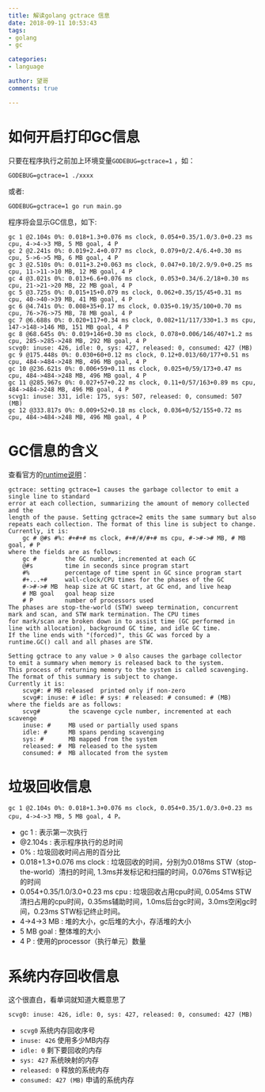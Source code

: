 ```yaml
---
title: 解读golang gctrace 信息
date: 2018-09-11 10:53:43
tags:
- golang
- gc

categories:
- language

author: 望哥
comments: true

---
```




#  如何开启打印GC信息
只要在程序执行之前加上环境变量`GODEBUG=gctrace=1` ，如：
```
GODEBUG=gctrace=1 ./xxxx
```

或者:
```
GODEBUG=gctrace=1 go run main.go
```

程序将会显示GC信息，如下:

```
gc 1 @2.104s 0%: 0.018+1.3+0.076 ms clock, 0.054+0.35/1.0/3.0+0.23 ms cpu, 4->4->3 MB, 5 MB goal, 4 P
gc 2 @2.241s 0%: 0.019+2.4+0.077 ms clock, 0.079+0/2.4/6.4+0.30 ms cpu, 5->6->5 MB, 6 MB goal, 4 P
gc 3 @2.510s 0%: 0.011+3.2+0.063 ms clock, 0.047+0.10/2.9/9.0+0.25 ms cpu, 11->11->10 MB, 12 MB goal, 4 P
gc 4 @3.021s 0%: 0.013+6.6+0.076 ms clock, 0.053+0.34/6.2/18+0.30 ms cpu, 21->21->20 MB, 22 MB goal, 4 P
gc 5 @3.725s 0%: 0.015+15+0.079 ms clock, 0.062+0.35/15/45+0.31 ms cpu, 40->40->39 MB, 41 MB goal, 4 P
gc 6 @4.741s 0%: 0.008+35+0.17 ms clock, 0.035+0.19/35/100+0.70 ms cpu, 76->76->75 MB, 78 MB goal, 4 P
gc 7 @6.688s 0%: 0.020+117+0.34 ms clock, 0.082+11/117/330+1.3 ms cpu, 147->148->146 MB, 151 MB goal, 4 P
gc 8 @68.645s 0%: 0.019+146+0.30 ms clock, 0.078+0.006/146/407+1.2 ms cpu, 285->285->248 MB, 292 MB goal, 4 P
scvg0: inuse: 426, idle: 0, sys: 427, released: 0, consumed: 427 (MB)
gc 9 @175.448s 0%: 0.030+60+0.12 ms clock, 0.12+0.013/60/177+0.51 ms cpu, 484->484->248 MB, 496 MB goal, 4 P
gc 10 @236.621s 0%: 0.006+59+0.11 ms clock, 0.025+0/59/173+0.47 ms cpu, 484->484->248 MB, 496 MB goal, 4 P
gc 11 @285.967s 0%: 0.027+57+0.22 ms clock, 0.11+0/57/163+0.89 ms cpu, 484->484->248 MB, 496 MB goal, 4 P
scvg1: inuse: 331, idle: 175, sys: 507, released: 0, consumed: 507 (MB)
gc 12 @333.817s 0%: 0.009+52+0.18 ms clock, 0.036+0/52/155+0.72 ms cpu, 484->484->248 MB, 496 MB goal, 4 P
```

# GC信息的含义

查看官方的[runtime说明](https://golang.org/pkg/runtime/)：

```
gctrace: setting gctrace=1 causes the garbage collector to emit a single line to standard
error at each collection, summarizing the amount of memory collected and the
length of the pause. Setting gctrace=2 emits the same summary but also
repeats each collection. The format of this line is subject to change.
Currently, it is:
	gc # @#s #%: #+#+# ms clock, #+#/#/#+# ms cpu, #->#-># MB, # MB goal, # P
where the fields are as follows:
	gc #        the GC number, incremented at each GC
	@#s         time in seconds since program start
	#%          percentage of time spent in GC since program start
	#+...+#     wall-clock/CPU times for the phases of the GC
	#->#-># MB  heap size at GC start, at GC end, and live heap
	# MB goal   goal heap size
	# P         number of processors used
The phases are stop-the-world (STW) sweep termination, concurrent
mark and scan, and STW mark termination. The CPU times
for mark/scan are broken down in to assist time (GC performed in
line with allocation), background GC time, and idle GC time.
If the line ends with "(forced)", this GC was forced by a
runtime.GC() call and all phases are STW.

Setting gctrace to any value > 0 also causes the garbage collector
to emit a summary when memory is released back to the system.
This process of returning memory to the system is called scavenging.
The format of this summary is subject to change.
Currently it is:
	scvg#: # MB released  printed only if non-zero
	scvg#: inuse: # idle: # sys: # released: # consumed: # (MB)
where the fields are as follows:
	scvg#        the scavenge cycle number, incremented at each scavenge
	inuse: #     MB used or partially used spans
	idle: #      MB spans pending scavenging
	sys: #       MB mapped from the system
	released: #  MB released to the system
	consumed: #  MB allocated from the system
```

# 垃圾回收信息
```
gc 1 @2.104s 0%: 0.018+1.3+0.076 ms clock, 0.054+0.35/1.0/3.0+0.23 ms cpu, 4->4->3 MB, 5 MB goal, 4 P。
```

- gc 1 : 表示第一次执行
- @2.104s :  表示程序执行的总时间
- 0%  : 垃圾回收时间占用的百分比
- 0.018+1.3+0.076 ms clock :  垃圾回收的时间，分别为0.018ms STW（stop-the-world）清扫的时间, 1.3ms并发标记和扫描的时间，0.076ms STW标记的时间
- 0.054+0.35/1.0/3.0+0.23 ms cpu  : 垃圾回收占用cpu时间, 0.054ms STW清扫占用的cpu时间，0.35ms辅助时间，1.0ms后台gc时间，3.0ms空闲gc时间，0.23ms STW标记终止时间。
- 4->4->3 MB : 堆的大小，gc后堆的大小，存活堆的大小
- 5 MB goal  : 整体堆的大小
- 4 P  : 使用的processor（执行单元）数量

# 系统内存回收信息

这个很直白，看单词就知道大概意思了
```
scvg0: inuse: 426, idle: 0, sys: 427, released: 0, consumed: 427 (MB)
```
- `scvg0` 系统内存回收序号
- `inuse: 426` 使用多少MB内存
- `idle: 0` 剩下要回收的内存
- `sys: 427` 系统映射的内存
- `released: 0` 释放的系统内存
- `consumed: 427 (MB)` 申请的系统内存




